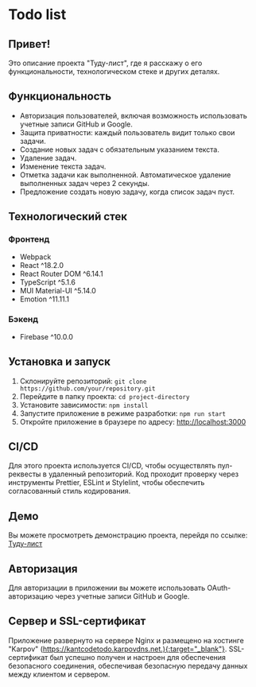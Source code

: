 # Todo list

## Привет!

Это описание проекта "Туду-лист", где я расскажу о его функциональности, технологическом стеке и других деталях.

## Функциональность

- Авторизация пользователей, включая возможность использовать учетные записи GitHub и Google.
- Защита приватности: каждый пользователь видит только свои задачи.
- Создание новых задач с обязательным указанием текста.
- Удаление задач.
- Изменение текста задач.
- Отметка задачи как выполненной. Автоматическое удаление выполненных задач через 2 секунды.
- Предложение создать новую задачу, когда список задач пуст.

## Технологический стек

### Фронтенд

- Webpack
- React ^18.2.0
- React Router DOM ^6.14.1
- TypeScript ^5.1.6
- MUI Material-UI ^5.14.0
- Emotion ^11.11.1

### Бэкенд

- Firebase ^10.0.0

## Установка и запуск

1. Склонируйте репозиторий: `git clone https://github.com/your/repository.git`
2. Перейдите в папку проекта: `cd project-directory`
3. Установите зависимости: `npm install`
4. Запустите приложение в режиме разработки: `npm run start`
5. Откройте приложение в браузере по адресу: [http://localhost:3000](http://localhost:3000)

## CI/CD

Для этого проекта используется CI/CD, чтобы осуществлять пул-реквесты в удаленный репозиторий. Код проходит проверку через инструменты Prettier, ESLint и Stylelint, чтобы обеспечить согласованный стиль кодирования.

## Демо

Вы можете просмотреть демонстрацию проекта, перейдя по ссылке: [Туду-лист](https://kantcodetodo.karpovdns.net)
## Авторизация

Для авторизации в приложении вы можете использовать OAuth-авторизацию через учетные записи GitHub и Google.

## Сервер и SSL-сертификат

Приложение развернуто на сервере Nginx и размещено на хостинге "Karpov" (https://kantcodetodo.karpovdns.net.){:target="_blank"}.
SSL-сертификат был успешно получен и настроен для обеспечения безопасного соединения, обеспечивая безопасную передачу данных между клиентом и сервером.
